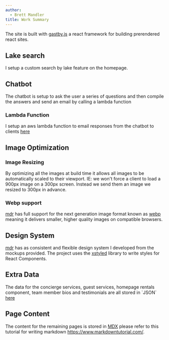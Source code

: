 ```yaml
---
author:
  - Brett Mandler
title: Work Summary
---
```


The site is built with [gastby.js](https://www.gatsbyjs.org/) a react
framework for building prerendered react sites.

## Lake search

I setup a custom search by lake feature on the homepage.

## Chatbot

The chatbot is setup to ask the user a series of questions and then
compile the answers and send an email by calling a lambda function

### Lambda Function

I setup an aws lambda function to email responses from the chatbot to
clients
[here](https://github.com/the-mmm-agency/muskoka-district-rentals/blob/develop/src/lambda/email.ts)

## Image Optimization

### Image Resizing

By optimizing all the images at build time it allows all images to be
automatically scaled to their viewport. IE: we won\'t force a client to
load a 900px image on a 300px screen. Instead we send them an image we
resized to 300px in advance.

### Webp support

[mdr](https://muskokadistrictrentals.com/) has full support for the next
generation image format known as
[webp](https://developers.google.com/speed/webp) meaning it delivers
smaller, higher quality images on compatible browsers.

## Design System

[mdr](https://muskokadistrictrentals.com) has as consistent and flexible
design system I developed from the mockups provided. The project uses
the [xstyled](https://github.com/smooth-code/xstyled) library to write
styles for React Components.

## Extra Data

The data for the concierge services, guest services, homepage rentals
component, team member bios and testimonials are all stored in \`JSON\`
[here](https://github.com/the-mmm-agency/muskoka-district-rentals/tree/develop/data)

## Page Content

The content for the remaining pages is stored in
[MDX](https://mdxjs.com/) please refer to this tutorial for writing
markdown <https://www.markdowntutorial.com/>.
